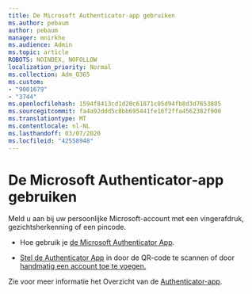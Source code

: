 ```yaml
---
title: De Microsoft Authenticator-app gebruiken
ms.author: pebaum
author: pebaum
manager: mnirkhe
ms.audience: Admin
ms.topic: article
ROBOTS: NOINDEX, NOFOLLOW
localization_priority: Normal
ms.collection: Adm_O365
ms.custom:
- "9001679"
- "3744"
ms.openlocfilehash: 1594f8413cd1d20c61871c05d94fb8d3d7653805
ms.sourcegitcommit: fa4a92ddd5c8bb695441fe16f2ffa4562382f900
ms.translationtype: MT
ms.contentlocale: nl-NL
ms.lasthandoff: 03/07/2020
ms.locfileid: "42558948"
---
```

# <a name="using-the-microsoft-authenticator-app"></a>De Microsoft Authenticator-app gebruiken

Meld u aan bij uw persoonlijke Microsoft-account met een vingerafdruk, gezichtsherkenning of een pincode.

- Hoe gebruik je [de Microsoft Authenticator App](https://support.microsoft.com/help/4026727/microsoft-account-how-to-use-the-microsoft-authenticator-app). 

- [Stel de Authenticator App](https://docs.microsoft.com/azure/active-directory/user-help/security-info-setup-auth-app) in door de QR-code te scannen of door [handmatig een account toe te voegen.](https://docs.microsoft.com/azure/active-directory/user-help/user-help-auth-app-add-account-manual)  

Zie voor meer informatie het Overzicht van de [Authenticator-app](https://docs.microsoft.com/azure/active-directory/user-help/user-help-auth-app-overview).
